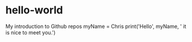 # hello-world
My introduction to Github repos
myName = Chris
print('Hello', myName, ' it is nice to meet you.')
